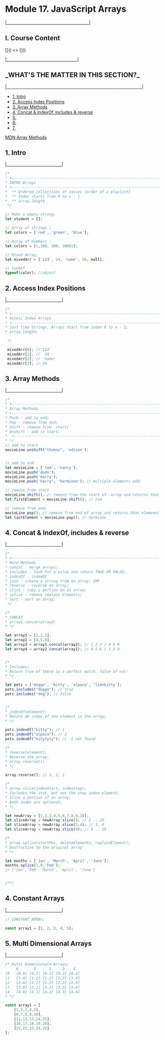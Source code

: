 <h1>Module 17. JavaScript Arrays</h1>
<p>|__________________________________________|</p>

<h2>I. Course Content</h2>
[]()
<>
[]()
<p>|____________________________________|</p>


<h2>_WHAT'S THE MATTER IN THIS SECTION?_</h2>
<p>|_____________________________________________________________________|</p>


<p id="goUP"></p>
<ul>
    <li><a href="#u1">1. Intro</a></li>
    <li><a href="#u2">2. Access Index Positions</a></li>
    <li><a href="#u3">3. Array Methods </a></li>
    <li><a href="#u4">4. Concat & IndexOf, includes & reverse </a></li>
    <li><a href="#u5">5. </a></li>
    <li><a href="#u6">6.  </a></li>
    <li><a href="#u7">7. </a></li>
</ul>

[MDN Array Methods](https://developer.mozilla.org/en-US/docs/Web/JavaScript/Reference/Global_Objects/Array)

<h2 id="u1">1. Intro</h2>
<p>|____________________________|</p>

```javascript
/*
* +-------------------------------------------------------------------------+|
* INTRO Arrays
* +-------------------------------------------------------------------------+|
*  ** Ordered collections of values (order of a playlist)
*  ** Index starts from 0 to n - 1
*  ** array.length
 */
```

```javascript
// Make a empty string;
let student = [];

// Array of strings ;
let colors = ['red', 'green', 'blue'];

// Array of numbers ;
let colors = [1,100, 200, 30001];

// Mixed Array;
let mixedArr = ['123', 24, 'name', 50, null];

// typeof
typeof(color); //object


```


<h2 id="u2">2. Access Index Positions</h2>
<p>|____________________________|</p>

```javascript
/*
* +-------------------------------------------------------------------------+|
* Access Index Arrays
* +-------------------------------------------------------------------------+|
* Just like Strings, Arrays start from index 0 to n - 1;
* array.length;

 */

 mixedArr[0]; //'123'
 mixedArr[1]; //  24
 mixedArr[2]; // 'name'
 mixedArr[3]; // 50
```

<h2 id="u3">3. Array Methods</h2>
<p>|____________________________|</p>

```javascript
/*
* +-------------------------------------------------------------------------+|
* Array Methods
* +-------------------------------------------------------------------------+|
* Push - add to end;
* Pop - remove from end;
* Shift - remove from  start;
* Unshift - add to start;
*  +-------------------------------------------------------------------------+|
* */
// add to start
movieLine.unshift("thomas", 'edison');


// add to end
let movieLine = ['tom', 'nancy'];
movieLine.push('dodo');
movieLine.push('marry');
movieLine.push('harry', 'hermione'); // multiple elements add;

// remove from start
movieLine.shift(); // remove from the start of  array and returns that elemenet
let firstElement = movieLine.shift(); // tom

// remove from end;
movieLine.pop(); // remove from end of array and returns that elemenet
let lastElement = movieLine.pop(); // hermione
```

<h2 id="u4">4. Concat & IndexOf, includes & reverse</h2>
<p>|____________________________|</p>

```javascript
/*
* +-------------------------------------------------------------------------+|
* More Methods
* concat - merge arrays;
* includes - look for a value and return TRUE OR FALSE;
* indexOf - indexOf
* join - create a string from an array; IMP
* reverse - reverse an array;
* slice - copy a portion on an array;
* splice - remove replace elements;
* sort - sort an array;
 */

```


```javascript
/*
* CONCAT
* array1.concat(array2)
* */

let array1 = [1,2,3];
let array2 = [4,5,6];
let array3 = array1.concat(array2); // 1 2 3 / 4 5 6
let array4 = array2.concat(array1); // 4 5 6 / 1 2 3


/*
* Includes;
* Return true of there is a perfect match, false if not!
* */

let pets = ['doggo', 'kitty', 'alpaca', 'lionkitty'];
pets.includes("doggo"); // true
pets.includes("dog"); // false


/*
* indexOf(element);
* Return de index of the element in the array;
* */

pets.indexOf("kitty"); // 1
pets.indexOf("alpaca"); // 2
pets.indexOf("kitytyty"); // -1 not found

/*
* reverse(element);
* Reverse the array;
* array.reverse();
* */

array.reverse(); // 3, 2, 1

/*
* array.slice(indexStart, indexStop);
* Includes the stat, but not the stop index element;
* Slice a portion of an array;
* Both index are optional;
* */

let newArray = [1,2,3,4,5,6,7,8,9,10];
let sliceArray = newArray.slice(); // 1 .. 10
let sliceArray = newArray.slice(2,4); // 3, 4
let sliceArray = newArray.slice(4); // 5 .. 10

/*
* array.splice(startPos, deleteElements, replaceElement);
* Destructive to the original array'
* */

let months = ['Jan', 'March', 'April', 'June'];
months.splice(1,0,'Feb');
// ['Jan','Feb' 'March', 'April', 'June']


/**/
```

<h2 id="u5">4. Constant Arrays</h2>
<p>|____________________________|</p>

```javascript
// CONSTANT ARRAY;

const array1 = [1, 2, 3, 4, 5];
```

<h2 id="u5">5. Multi Dimensional Arrays</h2>
<p>|____________________________|</p>

```javascript
/* Multi Dimenisonals Arrays;
     0       1      2     3    4
|0   [0.0] [0.1] [0.2] [0.3] [0.4]
|1   [1.0] [1.1] [1.2] [1.3] [1.4]
|2   [2.0] [2.1] [2.2] [2.3] [2.4]
|3   [3.0] [3.1] [3.2] [3.3] [3.4]
|4   [4.0] [4.1] [4.2] [4.3] [4.4]
* */

const array1 = [
    [1,2,3,4,5],
    [6,7,8,9,10],
    [11,12,13,14,15],
    [16,17,18,19,20],
    [21,22,23,24,25]
];
```



